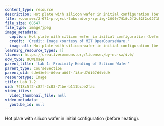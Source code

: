 ```yaml
---
content_type: resource
description: Hot plate with silicon wafer in initial configuration (before heating).
file: /courses/2-672-project-laboratory-spring-2009/7918c5f2c82f2c0371beb111bcbe2fac_lab1-2.jpg
file_size: 68547
file_type: image/jpeg
image_metadata:
  caption: Hot plate with silicon wafer in initial configuration (before heating).
  credit: 'Credit: Image courtesy of MIT OpenCourseWare.'
  image-alt: Hot plate with silicon wafer in initial configuration (before heating).
learning_resource_types: []
license: https://creativecommons.org/licenses/by-nc-sa/4.0/
ocw_type: OCWImage
parent_title: 'Lab 1: Proximity Heating of Silicon Wafer'
parent_type: CourseSection
parent_uid: 4de95e94-86ea-a80f-f18a-d7016769b4d9
resourcetype: Image
title: Lab 1-2
uid: 7918c5f2-c82f-2c03-71be-b111bcbe2fac
video_files:
  video_thumbnail_file: null
video_metadata:
  youtube_id: null
---
```

Hot plate with silicon wafer in initial configuration (before heating).